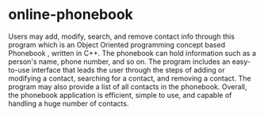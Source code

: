 # online-phonebook

Users may add, modify, search, and remove contact info through this program which is an Object Oriented programming concept based Phonebook , written in C++. The phonebook can hold information such as a person's name, phone number, and so on. 
The program includes an easy-to-use interface that leads the user through the steps of adding or modifying a contact, searching for a contact, and removing a contact. The program may also provide a list of all contacts in the phonebook. 
Overall, the phonebook application is efficient, simple to use, and capable of handling a huge number of contacts. 
